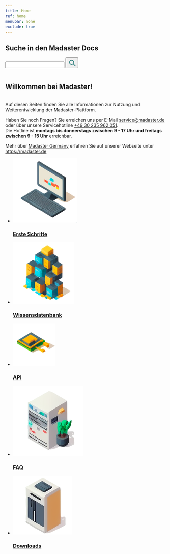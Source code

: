 ```yaml
---
title: Home
ref: home
menubar: none
exclude: true
---
```


<section class="search">
  <div class="search-wrapper">
    <h2>Suche in den Madaster Docs</h2>
    <form class="search-form content-container flex-column-center" onsubmit="goToSearchHome(event)">
      <input type="text" class="search-bar" id="search-input-home" autocomplete="off" aria-label="Search input">
      <button type="submit" class="search-button-icon" id="search-button-home" aria-label="Search button">
        <svg width="24" height="24" viewBox="0 0 20 20">
          <path d="M9.5,3A6.5,6.5 0 0,1 16,9.5C16,11.11 15.41,12.59 14.44,13.73L14.71,14H15.5L20.5,19L19,20.5L14,15.5V14.71L13.73,14.44C12.59,15.41 11.11,16 9.5,16A6.5,6.5 0 0,1 3,9.5A6.5,6.5 0 0,1 9.5,3M9.5,5C7,5 5,7 5,9.5C5,12 7,14 9.5,14C12,14 14,12 14,9.5C14,7 12,5 9.5,5Z" fill="#398684" fill-rule="evenodd"/>
        </svg>
      </button>
    </form>
  </div>
</section>

<br/>
<h2 class="main-header">Willkommen bei Madaster!</h2>
<br/>
Auf diesen Seiten finden Sie alle Informationen zur Nutzung und Weiterentwicklung der Madaster-Plattform.

Haben Sie noch Fragen? Sie erreichen uns per E-Mail <service@madaster.de> oder über unsere Servicehotline [+49 30 235 962 051](tel:+4930235962051).<br/>Die Hotline ist **montags bis donnerstags zwischen 9 - 17 Uhr und freitags zwischen 9 - 15 Uhr** erreichbar.

Mehr über <a href="https://madaster.de/impressum/" target="_blank">Madaster Germany</a> erfahren Sie auf unserer Webseite unter <a href="https://madaster.de/impressum/" target="_blank">https://madaster.de</a>

<section class="category-tiles flex-column-center">
  <ul class="category-tiles-wrapper">
    <li class="category-tile-wrapper list-unstyled">
      <a href="./get-started">
        <div class="category-tile">
          <div class="category-tile-body">
            <div class="img-wrapper">
              <img src="/assets/images/get-started.png" alt="An abstract computer screen to start setting up your account.">
            </div>
            <div class="header-wrapper">
              <h3>Erste Schritte</h3>
            </div>
          </div>
        </div>
      </a>
    </li>
    <li class="category-tile-wrapper list-unstyled">
      <a href="./knowledge-base">
        <div class="category-tile">
          <div class="category-tile-body">
            <div class="img-wrapper">
              <img src="/assets/images/knowledge-base.png" alt="A set of yellow and blue blocks stacked on each other.">
            </div>
            <div class="header-wrapper">
              <h3>Wissensdatenbank</h3>
            </div>
          </div>
        </div>
      </a>
    </li>
    <li class="category-tile-wrapper list-unstyled">
      <a href="./api">
        <div class="category-tile">
          <div class="category-tile-body">
            <div class="img-wrapper">
              <img src="/assets/images/api.png" alt="A multi-colored chip.">
            </div>
            <div class="header-wrapper">
                <h3>API</h3>
            </div>
          </div>
        </div>
      </a>
    </li>
    <li class="category-tile-wrapper list-unstyled">
      <a href="./platform-pages/">
        <div class="category-tile">
          <div class="category-tile-body">
            <div class="img-wrapper">
              <img src="/assets/images/platform-pages.png" alt="A grey colored server with a little plant next to it.">
            </div>
            <div class="header-wrapper">
              <h3>FAQ</h3>
            </div>
          </div>
        </div>
      </a>
    </li>
    <li class="category-tile-wrapper list-unstyled">
      <a href="./resources">
        <div class="category-tile">
          <div class="category-tile-body">
            <div class="img-wrapper">
              <img src="/assets/images/resources.png" alt="A white and brown box with multiple black panels on it.">
            </div>
            <div class="header-wrapper">
              <h3>Downloads</h3>
            </div>
          </div>
        </div>
      </a>
    </li>
  </ul>
</section>